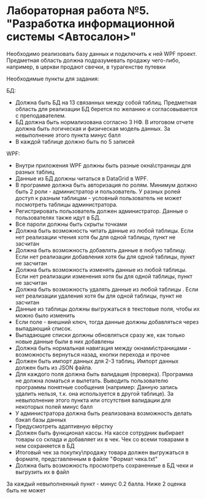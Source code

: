 # Лабораторная работа №5. "Разработка информационной системы <Автосалон>"
Необходимо реализовать базу данных и подключить к ней WPF проект. Предметная область должна подразумевать продажу чего-либо, например, в церкви продают свечки, в турагенстве путевки

Необходимые пункты для задания:

БД:
* Должна быть БД на 13 связанных между собой таблиц. Предметная область для реализации БД берется по желанию и  согласовывается с преподавателем. 
* БД должна быть нормализована согласно 3 НФ. В итоговом отчете должна быть логическая и физическая модель данных. За невыполнение этого пункта минус балл
* В каждой таблице должно быть по 5 записей
  
WPF:
* Внутри приложения WPF должны быть разные окна\страницы для разных таблиц
* Данные из БД должны читаться в DataGrid в WPF.
* В программе должна быть авторизация по ролям. Минимум должно быть 2 роли - администратор и пользователь. У разных ролей доступ к разным таблицам - условный пользователь не может посмотреть таблицы администратора.
* Регистрировать пользователь должен администратор. Данные о пользователях также идут в БД.
* Все пароли должны быть скрыты точками
* Должна быть возможность читать данные из любой таблицы. Если нет реализации чтения хотя бы для одной таблицы, пункт не засчитан
* Должна быть возможность добавлять данные в любую таблицу. Если нет реализации добавления хотя бы для одной таблицы, пункт не засчитан
* Должна быть возможность изменять данные из любой таблицы. Если нет реализации изменения хотя бы для одной таблицы, пункт не засчитан
* Должна быть возможность удалять данные из любой таблицы . Если нет реализации удаления хотя бы для одной таблицы, пункт не засчитан
* Данные из таблицы должны выгружаться в текстовые поля, чтобы их можно было изменить
* Если поле - внешний ключ, тогда данные должны добавляться через выпадающий список. 
* Выпадающие списки должны обновляться сразу же, как только новые данные были в них добавлены
* Должна быть нормальная навигация между окнами\страницами - возможность вернуться назад, кнопки перехода и прочее
* Должен быть импорт данных для 2-3 таблиц. Импорт данных должен быть из JSON файла.
* Для каждого поля должна быть валидация (проверка). Программа не должна ломаться и вылетать. Выводить пользователю программы понятные сообщения (например: Данную запись удалить нельзя, т.к. она используется в другой таблице). За невыполнение этого пункта или отсутствия валидации для некоторых полей минус балл
* У администратора должна быть реализована возможность делать бэкап базы данных
* Предусмотреть адаптивную вёрстку
* Должен быть функционал кассы. На кассе сотрудник выбирает товары со склада и добавляет их в чек. Чек со всеми товарами в нем сохраняется в БД
* Итоговый чек за покупку\продажу товара должен выгружаться в формате, представленным в файле "Формат чека.txt"
* Должна быть возможность просмотреть сохраненные в БД чеки и выгрузить их в файл
  
За каждый невыполненный пункт - минус 0.2 балла. Ниже 2 оценка быть не может
